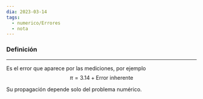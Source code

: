 ```yaml
---
dia: 2023-03-14
tags:
  - numerico/Errores
  - nota
---
```

### Definición
---
Es el error que aparece por las mediciones, por ejemplo 
$$ \pi = 3.14 + \text{Error inherente} $$

Su propagación depende solo del problema numérico.